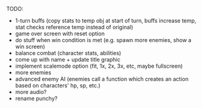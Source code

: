 TODO:

- 1-turn buffs (copy stats to temp obj at start of turn, buffs increase temp, stat checks reference temp instead of original)
- game over screen with reset option
- do stuff when win condition is met (e.g. spawn more enemies, show a win screen)
- balance combat (character stats, abilities)
- come up with name + update title graphic
- implement scalemode option (fit, 1x, 2x, 3x, etc, maybe fullscreen)
- more enemies
- advanced enemy AI (enemies call a function which creates an action based on characters' hp, sp, etc.)
- more audio?
- rename punchy?